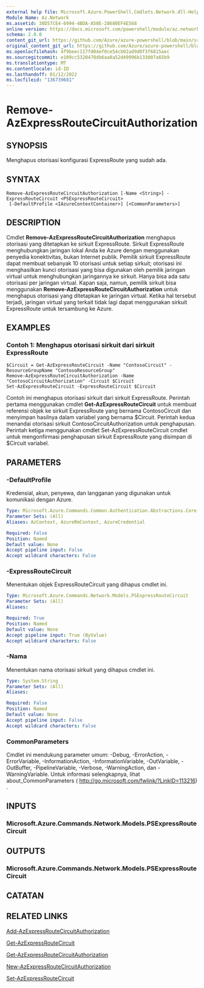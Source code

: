 ```yaml
---
external help file: Microsoft.Azure.PowerShell.Cmdlets.Network.dll-Help.xml
Module Name: Az.Network
ms.assetid: 38D57CE4-6994-4BDA-A50E-28680EF4E568
online version: https://docs.microsoft.com/powershell/module/az.network/remove-azexpressroutecircuitauthorization
schema: 2.0.0
content_git_url: https://github.com/Azure/azure-powershell/blob/main/src/Network/Network/help/Remove-AzExpressRouteCircuitAuthorization.md
original_content_git_url: https://github.com/Azure/azure-powershell/blob/main/src/Network/Network/help/Remove-AzExpressRouteCircuitAuthorization.md
ms.openlocfilehash: 4f9beec117fd04ef0ce54cb02ad9d0f3f6815aec
ms.sourcegitcommit: e109cc5320478db6aa8a52d49996b133007a65b9
ms.translationtype: MT
ms.contentlocale: id-ID
ms.lasthandoff: 01/12/2022
ms.locfileid: "136739681"
---
```

# Remove-AzExpressRouteCircuitAuthorization

## SYNOPSIS
Menghapus otorisasi konfigurasi ExpressRoute yang sudah ada.

## SYNTAX

```
Remove-AzExpressRouteCircuitAuthorization [-Name <String>] -ExpressRouteCircuit <PSExpressRouteCircuit>
 [-DefaultProfile <IAzureContextContainer>] [<CommonParameters>]
```

## DESCRIPTION
Cmdlet **Remove-AzExpressRouteCircuitAuthorization** menghapus otorisasi yang ditetapkan ke sirkuit ExpressRoute. Sirkuit ExpressRoute menghubungkan jaringan lokal Anda ke Azure dengan menggunakan penyedia konektivitas, bukan Internet publik. Pemilik sirkuit ExpressRoute dapat membuat sebanyak 10 otorisasi untuk setiap sirkuit; otorisasi ini menghasilkan kunci otorisasi yang bisa digunakan oleh pemilik jaringan virtual untuk menghubungkan jaringannya ke sirkuit. Hanya bisa ada satu otorisasi per jaringan virtual. Kapan saja, namun, pemilik sirkuit bisa menggunakan **Remove-AzExpressRouteCircuitAuthorization** untuk menghapus otorisasi yang ditetapkan ke jaringan virtual. Ketika hal tersebut terjadi, jaringan virtual yang terkait tidak lagi dapat menggunakan sirkuit ExpressRoute untuk tersambung ke Azure.

## EXAMPLES

### Contoh 1: Menghapus otorisasi sirkuit dari sirkuit ExpressRoute
```
$Circuit = Get-AzExpressRouteCircuit -Name "ContosoCircuit" -ResourceGroupName "ContosoResourceGroup"
Remove-AzExpressRouteCircuitAuthorization -Name "ContosoCircuitAuthorization" -Circuit $Circuit
Set-AzExpressRouteCircuit -ExpressRouteCircuit $Circuit
```

Contoh ini menghapus otorisasi sirkuit dari sirkuit ExpressRoute. Perintah pertama menggunakan cmdlet **Get-AzExpressRouteCircuit** untuk membuat referensi objek ke sirkuit ExpressRoute yang bernama ContosoCircuit dan menyimpan hasilnya dalam variabel yang bernama $Circuit.
Perintah kedua menandai otorisasi sirkuit ContosoCircuitAuthorization untuk penghapusan.
Perintah ketiga menggunakan cmdlet Set-AzExpressRouteCircuit cmdlet untuk mengonfirmasi penghapusan sirkuit ExpressRoute yang disimpan di $Circuit variabel.

## PARAMETERS

### -DefaultProfile
Kredensial, akun, penyewa, dan langganan yang digunakan untuk komunikasi dengan Azure.

```yaml
Type: Microsoft.Azure.Commands.Common.Authentication.Abstractions.Core.IAzureContextContainer
Parameter Sets: (All)
Aliases: AzContext, AzureRmContext, AzureCredential

Required: False
Position: Named
Default value: None
Accept pipeline input: False
Accept wildcard characters: False
```

### -ExpressRouteCircuit
Menentukan objek ExpressRouteCircuit yang dihapus cmdlet ini.

```yaml
Type: Microsoft.Azure.Commands.Network.Models.PSExpressRouteCircuit
Parameter Sets: (All)
Aliases:

Required: True
Position: Named
Default value: None
Accept pipeline input: True (ByValue)
Accept wildcard characters: False
```

### -Nama
Menentukan nama otorisasi sirkuit yang dihapus cmdlet ini.

```yaml
Type: System.String
Parameter Sets: (All)
Aliases:

Required: False
Position: Named
Default value: None
Accept pipeline input: False
Accept wildcard characters: False
```

### CommonParameters
Cmdlet ini mendukung parameter umum: -Debug, -ErrorAction, -ErrorVariable, -InformationAction, -InformationVariable, -OutVariable, -OutBuffer, -PipelineVariable, -Verbose, -WarningAction, dan -WarningVariable. Untuk informasi selengkapnya, lihat about_CommonParameters ( http://go.microsoft.com/fwlink/?LinkID=113216) .

## INPUTS

### Microsoft.Azure.Commands.Network.Models.PSExpressRouteCircuit

## OUTPUTS

### Microsoft.Azure.Commands.Network.Models.PSExpressRouteCircuit

## CATATAN

## RELATED LINKS

[Add-AzExpressRouteCircuitAuthorization](./Add-AzExpressRouteCircuitAuthorization.md)

[Get-AzExpressRouteCircuit](./Get-AzExpressRouteCircuit.md)

[Get-AzExpressRouteCircuitAuthorization](./Get-AzExpressRouteCircuitAuthorization.md)

[New-AzExpressRouteCircuitAuthorization](./New-AzExpressRouteCircuitAuthorization.md)

[Set-AzExpressRouteCircuit](./Set-AzExpressRouteCircuit.md)
